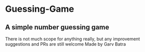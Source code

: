 # Guessing-Game
## A simple number guessing game
There is not much scope for anything really, but any improvement suggestions and PRs are still welcome 
Made by Garv Batra
